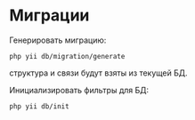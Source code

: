 Миграции
===

Генерировать миграцию:

```
php yii db/migration/generate
```

структура и связи будут взяты из текущей БД.

Инициализировать фильтры для БД:

```
php yii db/init
```
